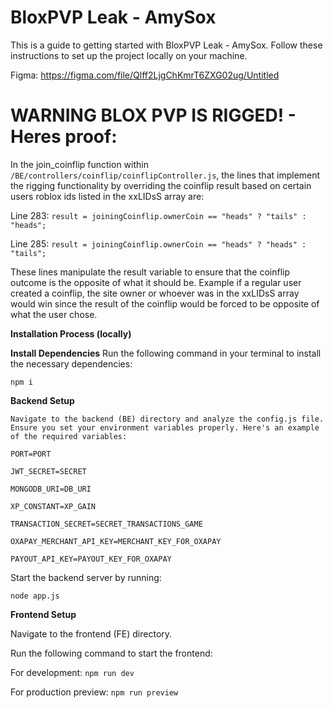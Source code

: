 
# BloxPVP Leak - AmySox


This is a guide to getting started with BloxPVP Leak - AmySox. Follow these instructions to set up the project locally on your machine.

Figma: https://figma.com/file/Qlff2LjgChKmrT6ZXG02ug/Untitled

# WARNING BLOX PVP IS RIGGED! - Heres proof:
In the join_coinflip function within `/BE/controllers/coinflip/coinflipController.js`, the lines that implement the rigging functionality by overriding the coinflip result based on certain users roblox ids listed in the xxLIDsS array are:

Line 283: `result = joiningCoinflip.ownerCoin == "heads" ? "tails" : "heads";`

Line 285: `result = joiningCoinflip.ownerCoin == "heads" ? "heads" : "tails";`

These lines manipulate the result variable to ensure that the coinflip outcome is the opposite of what it should be. Example if a regular user created a coinflip, the site owner or whoever was in the xxLIDsS array would win since the result of the coinflip would be forced to be opposite of what the user chose. 

**Installation Process (locally)**

**Install Dependencies** Run the following command in your terminal to install the necessary dependencies:

`npm i`

**Backend Setup**

`Navigate to the backend (BE) directory and analyze the config.js file. Ensure you set your environment variables properly. Here's an example of the required variables:`

`PORT=PORT`

`JWT_SECRET=SECRET`

`MONGODB_URI=DB_URI`

`XP_CONSTANT=XP_GAIN`

`TRANSACTION_SECRET=SECRET_TRANSACTIONS_GAME`

`OXAPAY_MERCHANT_API_KEY=MERCHANT_KEY_FOR_OXAPAY`

`PAYOUT_API_KEY=PAYOUT_KEY_FOR_OXAPAY`

Start the backend server by running:

`node app.js`

**Frontend Setup**

Navigate to the frontend (FE) directory.

Run the following command to start the frontend:

For development:
`npm run dev`

For production preview:
`npm run preview`
